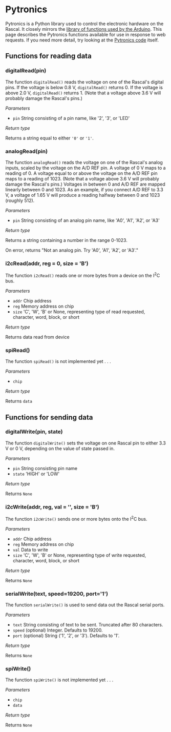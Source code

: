 # Pytronics #

Pytronics is a Python library used to control the electronic hardware on the Rascal. It closely mirrors the [library of functions used by the Arduino][1]. This page describes the Pytronics functions available for use in response to web requests. If you need more detail, try looking at the [Pytronics code][2] itself.

## Functions for reading data ##

### digitalRead(pin) ###
The function <code>digitalRead()</code> reads the voltage on one of the Rascal's digital pins. If the voltage is below 0.8 V, <code>digitalRead()</code> returns 0. If the voltage is above 2.0 V, <code>digitalRead()</code> returns 1. (Note that a voltage above 3.6 V will probably damage the Rascal's pins.)

*Parameters*

 * <code>pin</code> String consisting of a pin name, like '2', '3', or 'LED'

*Return type*

Returns a string equal to either <code>'0'</code> or <code>'1'</code>.

### analogRead(pin) ###

The function <code>analogRead()</code> reads the voltage on one of the Rascal's analog inputs, scaled by the voltage on the A/D REF pin. A voltage of 0 V maps to a reading of 0. A voltage equal to or above the voltage on the A/D REF pin maps to a reading of 1023. (Note that a voltage above 3.6 V will probably damage the Rascal's pins.) Voltages in between 0 and A/D REF are mapped linearly between 0 and 1023. As an example, if you connect A/D REF to 3.3 V, a voltage of 1.65 V will produce a reading halfway between 0 and 1023 (roughly 512).

*Parameters*

 * <code>pin</code> String consisting of an analog pin name, like 'A0', 'A1', 'A2', or 'A3'

*Return type*

Returns a string containing a number in the range 0-1023.

On error, returns "Not an analog pin. Try 'A0', 'A1', 'A2', or 'A3'."

### i2cRead(addr, reg = 0, size = 'B') ###

The function <code>i2cRead()</code> reads one or more bytes from a device on the I<sup>2</sup>C bus.

*Parameters*

 * <code>addr</code> Chip address
 * <code>reg</code> Memory address on chip
 * <code>size</code> 'C', 'W', 'B' or None, representing type of read requested, character, word, block, or short

*Return type*

Returns data read from device

### spiRead() ###

The function <code>spiRead()</code> is not implemented yet . . .

*Parameters*

 * <code>chip</code>

*Return type*

Returns <code>data</code>

## Functions for sending data ##

### digitalWrite(pin, state) ###

The function <code>digitalWrite()</code> sets the voltage on one Rascal pin to either 3.3 V or 0 V, depending on the value of state passed in.

*Parameters*

 * <code>pin</code> String consisting pin name
 * <code>state</code> 'HIGH' or 'LOW'

*Return type*

Returns <code>None</code>

### i2cWrite(addr, reg, val = '', size = 'B') ###

The function <code>i2cWrite()</code> sends one or more bytes onto the I<sup>2</sup>C bus.

*Parameters*

 * <code>addr</code> Chip address
 * <code>reg</code> Memory address on chip
 * <code>val</code> Data to write
 * <code>size</code> 'C', 'W', 'B' or None, representing type of write requested, character, word, block, or short

*Return type*

Returns <code>None</code>

### serialWrite(text, speed=19200, port='1') ###

The function <code>serialWrite()</code> is used to send data out the Rascal serial ports.

*Parameters*

 * <code>text</code> String consisting of text to be sent. Truncated after 80 characters.
 * <code>speed</code> (optional) Integer. Defaults to 19200.
 * <code>port</code> (optional) String ('1', '2', or '3'). Defaults to '1'.

*Return type*

Returns <code>None</code>

### spiWrite() ###

The function <code>spiWrite()</code> is not implemented yet . . .

*Parameters*

 * <code>chip</code>
 * <code>data</code>

*Return type*

Returns <code>None</code>

[1]: http://arduino.cc/en/Reference/HomePage
[2]: https://github.com/rascalmicro/pytronics/blob/master/pytronics.py
